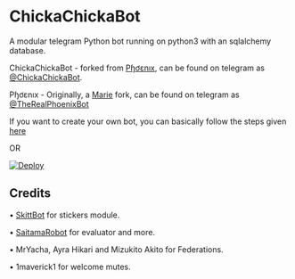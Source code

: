 # ChickaChickaBot
A modular telegram Python bot running on python3 with an sqlalchemy database.

ChickaChickaBot - forked from [Pɧơɛnıх](https://github.com/rsktg/TheRealPhoenixBot), can be found on telegram as [@ChickaChickaBot](https://t.me/DragonWarriorRobot).

Pɧơɛnıх - Originally, a [Marie](https://github.com/PaulSonOfLars/tgbot) fork, can be found on telegram as [@TheRealPhoenixBot](https://t.me/TheRealPhoenixBot)

If you want to create your own bot, you can basically follow the steps given [here](https://github.com/PaulSonOfLars/tgbot/blob/master/README.md)

OR

[![Deploy](https://www.herokucdn.com/deploy/button.svg)](https://heroku.com/deploy?template=https://github.com/FlamingCore/DragonWarriorRobot.git)

## Credits

• [SkittBot](https://github.com/skittles9823/SkittBot) for stickers module.

• [SaitamaRobot](https://github.com/AnimeKaizoku/SaitamaRobot) for evaluator and more.

• MrYacha, Ayra Hikari and Mizukito Akito for Federations.

• 1maverick1 for welcome mutes.
